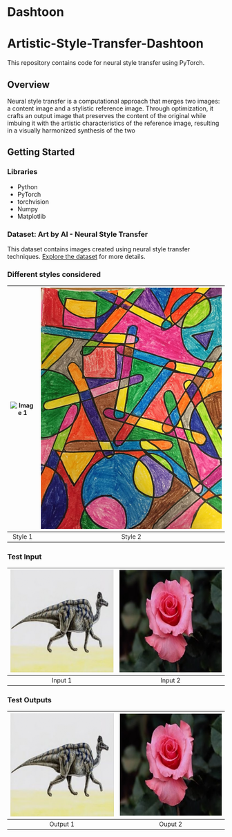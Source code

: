 # Dashtoon
# Artistic-Style-Transfer-Dashtoon

This repository contains code for neural style transfer using PyTorch.

## Overview

Neural style transfer is a computational approach that merges two images: a content image and a stylistic reference image. Through optimization, it crafts an output image that preserves the content of the original while imbuing it with the artistic characteristics of the reference image, resulting in a visually harmonized synthesis of the two

## Getting Started

### Libraries

- Python
- PyTorch
- torchvision
- Numpy
- Matplotlib

### Dataset: Art by AI - Neural Style Transfer

This dataset contains images created using neural style transfer techniques. [Explore the dataset](https://www.kaggle.com/datasets/vbookshelf/art-by-ai-neural-style-transfer) for more details.

### Different styles considered

![Image 1](https://github.com/yaswanth0209/Dashtoon/blob/main/image/style_1.png) | ![Image 2](https://github.com/yaswanth0209/Dashtoon/blob/main/image/style_2.png) | 
:-------------------------:|:-------------------------:|
Style 1       | Style 2      |




### Test Input

![Image 1](https://github.com/yaswanth0209/Dashtoon/blob/main/image/raw_1.png) | ![Image 2](https://github.com/yaswanth0209/Dashtoon/blob/main/image/raw_2.png) | 
:-------------------------:|:-------------------------:|
Input 1       | Input 2      |
### Test Outputs
![Image 1](https://github.com/yaswanth0209/Dashtoon/blob/main/image/raw_1.png) | ![Image 2](https://github.com/yaswanth0209/Dashtoon/blob/main/image/raw_2.png) | 
:-------------------------:|:-------------------------:|
Output 1       | Ouput 2      |
